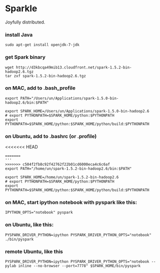 # Sparkle
Joyfully distributed. 

### install Java
```
sudo apt-get install openjdk-7-jdk
```

### get Spark binary
```
wget http://d3kbcqa49mib13.cloudfront.net/spark-1.5.2-bin-hadoop2.6.tgz
tar zxf spark-1.5.2-bin-hadoop2.6.tgz
```

### on MAC, add to .bash_profile
```
export PATH="/Users/un/Applications/spark-1.5.0-bin-hadoop2.6/bin:$PATH"

export SPARK_HOME=/Users/un/Applications/spark-1.5.0-bin-hadoop2.6
# export PYTHONPATH=$SPARK_HOME/python:$PYTHONPATH
export PYTHONPATH=$SPARK_HOME/python:$SPARK_HOME/python/build:$PYTHONPATH
```

### on Ubuntu, add to .bashrc (or .profile)
<<<<<<< HEAD
```
=======
'''
>>>>>>> c504f2fb8c92f42762f22b01cd6000eca4c6c6af
export PATH="/home/un/spark-1.5.2-bin-hadoop2.6/bin:$PATH"

export SPARK_HOME=/home/un/spark-1.5.2-bin-hadoop2.6
# export PYTHONPATH=$SPARK_HOME/python:$PYTHONPATH
export PYTHONPATH=$SPARK_HOME/python:$SPARK_HOME/python/build:$PYTHONPATH
```

### on MAC, start ipython notebook with pyspark like this:
```
IPYTHON_OPTS="notebook" pyspark
```

### on Ubuntu, like this:
```
PYSPARK_DRIVER_PYTHON=ipython PYSPARK_DRIVER_PYTHON_OPTS="notebook" ./bin/pyspark
```

### remote Ubuntu, like this
```
PYSPARK_DRIVER_PYTHON=ipython PYSPARK_DRIVER_PYTHON_OPTS="notebook --pylab inline --no-browser --port=7778" $SPARK_HOME/bin/pyspark
```